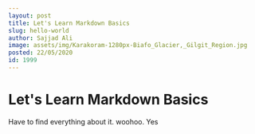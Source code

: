 ```yaml
---
layout: post
title: Let's Learn Markdown Basics
slug: hello-world
author: Sajjad Ali
image: assets/img/Karakoram-1280px-Biafo_Glacier,_Gilgit_Region.jpg
posted: 22/05/2020
id: 1999
---
```

# Let's Learn Markdown Basics

Have to find everything about it.
woohoo. Yes
